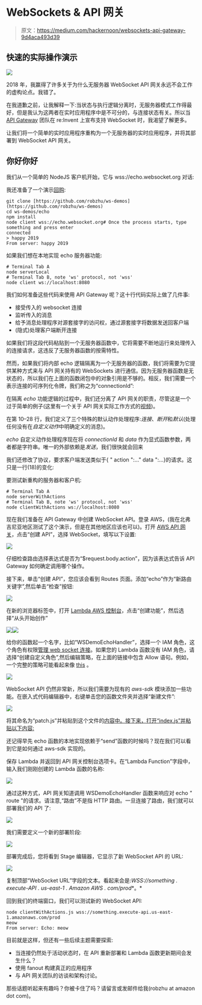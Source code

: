 # WebSockets & API 网关

> 原文：<https://medium.com/hackernoon/websockets-api-gateway-9d4aca493d39>

## 快速的实际操作演示

![](img/cab1ce97d7725d2c8d6a56d2e82bc5a3.png)

2018 年，我赢得了许多关于为什么无服务器 WebSocket API 网关永远不会工作的虚构论点。我错了。

在我道歉之前，让我解释一下:当状态与执行逻辑分离时，无服务器模式工作得最好，但是我认为这两者在实时应用程序中是不可分的，与连接状态有关。所以当 [API Gateway](https://aws.amazon.com/api-gateway/) 团队在 re:Invent 上宣布支持 WebSocket 时，我渴望了解更多。

让我们将一个简单的实时应用程序重构为一个无服务器的实时应用程序，并将其部署到 WebSocket API 网关。

## 你好你好

我们从一个简单的 NodeJS 客户机开始，它与 wss://echo.websocket.org 对话:

我还准备了一个演示[回购](https://github.com/robzhu/ws-demos):

```
git clone [https://github.com/robzhu/ws-demos](https://github.com/robzhu/ws-demos)
cd ws-demos/echo
npm install
node client wss://echo.websocket.org# Once the process starts, type something and press enter
connected
> happy 2019
From server: happy 2019
```

如果我们想在本地实现 echo 服务器功能:

```
# Terminal Tab A
node serverLocal
# Terminal Tab B, note 'ws' protocol, not 'wss'
node client ws://localhost:8080
```

我们如何准备这些代码来使用 API Gateway 呢？这十行代码实际上做了几件事:

*   接受传入的 websocket 连接
*   监听传入的消息
*   给予消息处理程序对源套接字的访问权，通过源套接字将数据发送回客户端
*   (隐式)处理客户端断开连接

如果我们将这段代码粘贴到一个无服务器函数中，它将需要不断地运行来处理传入的连接请求，这违反了无服务器函数的按需特性。

然而，如果我们将内部 echo 逻辑隔离为一个无服务器的函数，我们将需要为它提供某种方式来与 API 网关持有的 WebSockets 进行通信。因为无服务器函数是无状态的，所以我们在上面的函数闭包中的对象引用是不够的。相反，我们需要一个表示连接的可序列化令牌，我们称之为“connectionId”:

在隔离 *echo* 功能逻辑的过程中，我们还分离了 API 网关的职责，尽管这是一个过于简单的例子(这里有一个关于 API 网关实际工作方式的[视频](https://www.youtube.com/watch?v=3SCdzzD0PdQ))。

在第 10–28 行，我们定义了三个特殊的默认动作处理程序:*连接*、*断开*和*默认*(处理任何没有在*自定义动作*中明确定义的消息)。

*echo* 自定义动作处理程序现在将 *connectionId* 和 *data* 作为显式函数参数，两者都是字符串。唯一的外部依赖是*发送*，我们很快就会回来

我们还修改了协议，要求客户端发送类似于{ " action ":…" data ":…}的请求。这只是一行(18)的变化:

要测试新重构的服务器和客户机:

```
# Terminal Tab A
node serverWithActions
# Terminal Tab B, note 'ws' protocol, not 'wss'
node clientWithActions ws://localhost:8080
```

现在我们准备在 API Gateway 中创建 WebSocket API。登录 AWS，(我在北弗吉尼亚地区测试了这个演示，但是在其他地区应该也可以)。打开 [AWS API 网关](https://console.aws.amazon.com/apigateway)，点击“创建 API”，选择 WebSocket，填写以下设置:

![](img/bdafb059b360d6673630ef6d0bfae1f3.png)

仔细检查路由选择表达式是否为“$request.body.action”，因为该表达式告诉 API Gateway 如何确定调用哪个操作。

接下来，单击“创建 API”，您应该会看到 Routes 页面。添加“echo”作为“新路由关键字”,然后单击“检查”按钮:

![](img/bb8ae6aed0a519f18c4cfe719600438e.png)

在新的浏览器标签中，打开 [Lambda AWS 控制台](https://console.aws.amazon.com/lambda)，点击“创建功能”，然后选择“从头开始创作”

![](img/e473754fed7e2ecbea4497c5e869be74.png)![](img/aa575498493dc210a1dd134180339868.png)

给你的函数起一个名字，比如“WSDemoEchoHandler”，选择一个 IAM 角色，这个角色有权限[管理 web socket 连接](https://gist.github.com/robzhu/aec8f92c404ff29465fc3e874812c708)。如果您的 Lambda 函数没有 IAM 角色，请选择“创建自定义角色”,然后编辑策略，在上面的链接中包含 Allow 语句。例如，一个完整的策略可能看起来像 [this](https://gist.github.com/robzhu/2a496e62840b0fcca3caaa5472043c51) 。

![](img/1fb0063b8d8e85c715468325403ec3b9.png)

WebSocket API 仍然非常新，所以我们需要为现有的 *aws-sdk* 模块添加一些功能。在嵌入式代码编辑器中，右键单击您的函数文件夹并选择“新建文件”:

![](img/7ea3005c4221f13da4f89fcec602f477.png)

将其命名为“patch.js”并粘贴到这个文件的[内容中。接下来，打开“index.js”并粘贴以下内容:](https://gist.githubusercontent.com/robzhu/2714d1c5183be9e620beba8b0d567544/raw/ed8b172569a0af95831f1221e0d80fce8dca791d/patch.js)

还记得早先 echo 函数的本地实现依赖于“send”函数的时候吗？现在我们可以看到它是如何通过 aws-sdk 实现的。

保存 Lambda 并返回到 API 网关控制台选项卡。在“Lambda Function”字段中，输入我们刚刚创建的 Lambda 函数的名称:

![](img/f7f1d05c627a9a92b1492fbae83052df.png)

通过这种方式，API 网关知道调用 WSDemoEchoHandler 函数来响应对 echo *"* route "的请求。请注意,“路由”不是指 HTTP 路由。一旦连接了路由，我们就可以部署我们的 API 了:

![](img/3579e67d2da6048abbe44ff2607ae868.png)

我们需要定义一个新的部署阶段:

![](img/4c9dd07f59c3c4aaa8bc9e15b3d95aeb.png)

部署完成后，您将看到 Stage 编辑器，它显示了新 WebSocket API 的 URL:

![](img/97b5c1e43652cab459929dc5d12c61ff.png)

复制顶部“WebSocket URL”字段的文本。看起来会是:*WSS://something . execute-API . us-east-1 . Amazon AWS . com/prod**。*

回到我们的终端窗口，我们可以测试新的 WebSocket API:

```
node clientWithActions.js wss://something.execute-api.us-east-1.amazonaws.com/prod
meow
From server: Echo: meow
```

目前就是这样，但还有一些后续主题需要探索:

*   当连接仍然处于活动状态时，在 API 重新部署和 Lambda 函数更新期间会发生什么？
*   使用 fanout 构建真正的应用程序
*   与 API 网关团队的访谈和架构讨论。

那些话题听起来有趣吗？你被卡住了吗？请留言或发邮件给我(robzhu at amazon dot com)。